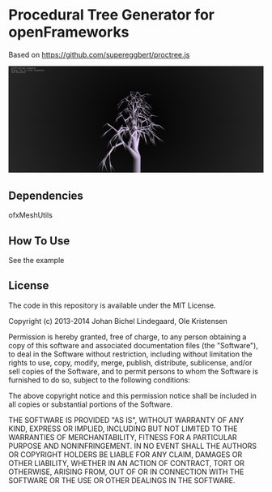Procedural Tree Generator for openFrameworks
====================================
Based on https://github.com/supereggbert/proctree.js

![screenshot ofxProcTree](screenshot.png)

Dependencies
------------
ofxMeshUtils

How To Use
----------
See the example


License
-------
The code in this repository is available under the MIT License.

Copyright (c) 2013-2014 Johan Bichel Lindegaard, Ole Kristensen

Permission is hereby granted, free of charge, to any person obtaining a copy of this software and associated documentation files (the "Software"), to deal in the Software without restriction, including without limitation the rights to use, copy, modify, merge, publish, distribute, sublicense, and/or sell copies of the Software, and to permit persons to whom the Software is furnished to do so, subject to the following conditions:

The above copyright notice and this permission notice shall be included in all copies or substantial portions of the Software.

THE SOFTWARE IS PROVIDED "AS IS", WITHOUT WARRANTY OF ANY KIND, EXPRESS OR IMPLIED, INCLUDING BUT NOT LIMITED TO THE WARRANTIES OF MERCHANTABILITY, FITNESS FOR A PARTICULAR PURPOSE AND NONINFRINGEMENT. IN NO EVENT SHALL THE AUTHORS OR COPYRIGHT HOLDERS BE LIABLE FOR ANY CLAIM, DAMAGES OR OTHER LIABILITY, WHETHER IN AN ACTION OF CONTRACT, TORT OR OTHERWISE, ARISING FROM, OUT OF OR IN CONNECTION WITH THE SOFTWARE OR THE USE OR OTHER DEALINGS IN THE SOFTWARE.

